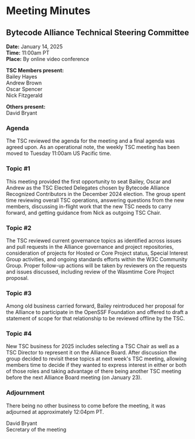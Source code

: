# Meeting Minutes
## Bytecode Alliance Technical Steering Committee
**Date:** January 14, 2025  
**Time:** 11:00am PT  
**Place:** By online video conference  

**TSC Members present:**  
Bailey Hayes  
Andrew Brown  
Oscar Spencer  
Nick Fitzgerald  

**Others present:**  
David Bryant  

### Agenda
The TSC reviewed the agenda for the meeting and a final agenda was agreed upon.  As an operational note, the weekly TSC meeting has been moved to Tuesday 11:00am US Pacific time.

### Topic #1
This meeting provided the first opportunity to seat Bailey, Oscar and Andrew as the TSC Elected Delegates chosen by Bytecode Alliance Recognized Contributors in the December 2024 election. The group spent time reviewing overall TSC operations, answering questions from the new members, discussing in-flight work that the new TSC needs to carry forward, and getting guidance from Nick as outgoing TSC Chair.

### Topic #2
The TSC reviewed current governance topics as identified across issues and pull requests in the Alliance governance and project repositories, consideration of projects for Hosted or Core Project status, Special Interest Group activities, and ongoing standards efforts within the W3C Community Group. Proper follow-up actions will be taken by reviewers on the requests and issues discussed, including review of the Wasmtime Core Project proposal.

### Topic #3
Among old business carried forward, Bailey reintroduced her proposal for the Alliance to participate in the OpenSSF Foundation and offered to draft a statement of scope for that relationship to be reviewed offline by the TSC.

### Topic #4
New TSC business for 2025 includes selecting a TSC Chair as well as a TSC Director to represent it on the Alliance Board. After discussion the group decided to revisit these topics at next week's TSC meeting, allowing members time to decide if they wanted to express interest in either or both of those roles and taking advantage of there being another TSC meeting before the next Alliance Board meeting (on January 23).


### Adjournment
There being no other business to come before the meeting, it was adjourned at approximately 12:04pm PT.

David Bryant  
Secretary of the meeting
